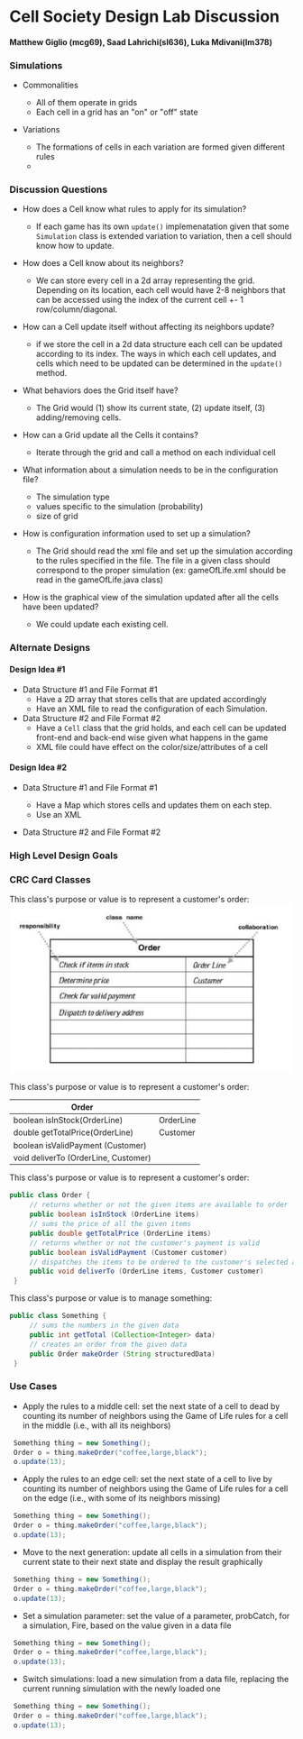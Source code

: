 # Cell Society Design Lab Discussion
#### Matthew Giglio (mcg69), Saad Lahrichi(sl636), Luka Mdivani(lm378)


### Simulations

* Commonalities
    * All of them operate in grids
    * Each cell in a grid has an "on" or "off" state


* Variations
    * The formations of cells in each variation are formed given different rules
    *


### Discussion Questions

* How does a Cell know what rules to apply for its simulation?
    * If each game has its own `update()` implemenatation given that some `Simulation` class is extended variation to variation, then a cell should know how to update.

* How does a Cell know about its neighbors?
    * We can store every cell in a 2d array representing the grid. Depending on its location, each cell would have 2-8 neighbors that can be accessed using the index of the current cell +- 1 row/column/diagonal.

* How can a Cell update itself without affecting its neighbors update?
    * if we store the cell in a 2d data structure each cell can be updated according to its index. The ways in which each cell updates, and cells which need to be updated can be determined in the `update()` method.
* What behaviors does the Grid itself have?
    * The Grid would (1) show its current state, (2) update itself, (3) adding/removing cells.

* How can a Grid update all the Cells it contains?
    * Iterate through the grid and call a method on each individual cell

* What information about a simulation needs to be in the configuration file?
    * The simulation type
    * values specific to the simulation (probability)
    * size of grid

* How is configuration information used to set up a simulation?
    * The Grid should read the xml file and set up the simulation according to the rules specified in the file. The file in a given class should correspond to the proper simulation (ex: gameOfLife.xml should be read in the gameOfLife.java class)


* How is the graphical view of the simulation updated after all the cells have been updated?
    * We could update each existing cell.


### Alternate Designs

#### Design Idea #1

* Data Structure #1 and File Format #1
    * Have a 2D array that stores cells that are updated accordingly
    * Have an XML file to read the configuration of each Simulation.
* Data Structure #2 and File Format #2
    * Have a `Cell` class that the grid holds, and each cell can be updated front-end and back-end wise given what happens in the game
    * XML file could have effect on the color/size/attributes of a cell


#### Design Idea #2

* Data Structure #1 and File Format #1
    * Have a Map which stores cells and updates them on each step.
    * Use an XML

* Data Structure #2 and File Format #2



### High Level Design Goals



### CRC Card Classes

This class's purpose or value is to represent a customer's order:
![Order Class CRC Card](images/order_crc_card.png "Order Class")


This class's purpose or value is to represent a customer's order:

|Order| |
|---|---|
|boolean isInStock(OrderLine)         |OrderLine|
|double getTotalPrice(OrderLine)      |Customer|
|boolean isValidPayment (Customer)    | |
|void deliverTo (OrderLine, Customer) | |


This class's purpose or value is to represent a customer's order:
```java
public class Order {
     // returns whether or not the given items are available to order
     public boolean isInStock (OrderLine items)
     // sums the price of all the given items
     public double getTotalPrice (OrderLine items)
     // returns whether or not the customer's payment is valid
     public boolean isValidPayment (Customer customer)
     // dispatches the items to be ordered to the customer's selected address
     public void deliverTo (OrderLine items, Customer customer)
 }
 ```


This class's purpose or value is to manage something:
```java
public class Something {
     // sums the numbers in the given data
     public int getTotal (Collection<Integer> data)
	 // creates an order from the given data
     public Order makeOrder (String structuredData)
 }
```


### Use Cases

* Apply the rules to a middle cell: set the next state of a cell to dead by counting its number of neighbors using the Game of Life rules for a cell in the middle (i.e., with all its neighbors)
```java
 Something thing = new Something();
 Order o = thing.makeOrder("coffee,large,black");
 o.update(13);
```

* Apply the rules to an edge cell: set the next state of a cell to live by counting its number of neighbors using the Game of Life rules for a cell on the edge (i.e., with some of its neighbors missing)
```java
 Something thing = new Something();
 Order o = thing.makeOrder("coffee,large,black");
 o.update(13);
```

* Move to the next generation: update all cells in a simulation from their current state to their next state and display the result graphically
```java
 Something thing = new Something();
 Order o = thing.makeOrder("coffee,large,black");
 o.update(13);
```

* Set a simulation parameter: set the value of a parameter, probCatch, for a simulation, Fire, based on the value given in a data file
```java
 Something thing = new Something();
 Order o = thing.makeOrder("coffee,large,black");
 o.update(13);
```

* Switch simulations: load a new simulation from a data file, replacing the current running simulation with the newly loaded one
```java
 Something thing = new Something();
 Order o = thing.makeOrder("coffee,large,black");
 o.update(13);
```
